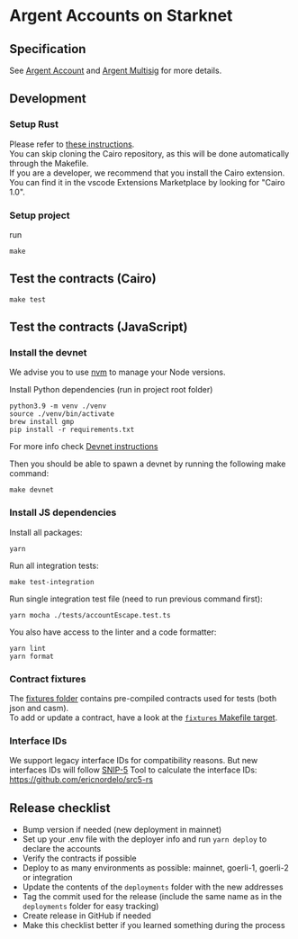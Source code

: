 # Argent Accounts on Starknet

## Specification

See [Argent Account](contracts/account/README.md) and [Argent Multisig](contracts/multisig/README.md) for more details.

## Development

### Setup Rust

Please refer to [these instructions](https://docs.cairo-lang.org/getting_started/prerequisits.html).  
You can skip cloning the Cairo repository, as this will be done automatically through the Makefile.  
If you are a developer, we recommend that you install the Cairo extension. You can find it in the vscode Extensions Marketplace by looking for "Cairo 1.0".

### Setup project

run

```shell
make
```

## Test the contracts (Cairo)

```shell
make test
```

## Test the contracts (JavaScript)

### Install the devnet

We advise you to use [nvm](https://github.com/nvm-sh/nvm) to manage your Node versions.

Install Python dependencies (run in project root folder)

```shell
python3.9 -m venv ./venv
source ./venv/bin/activate
brew install gmp
pip install -r requirements.txt
```

For more info check [Devnet instructions](https://0xspaceshard.github.io/starknet-devnet/docs/intro)

Then you should be able to spawn a devnet by running the following make command:

```shell
make devnet
```

### Install JS dependencies

Install all packages:

```shell
yarn
```

Run all integration tests:

```shell
make test-integration
```

Run single integration test file (need to run previous command first):

```shell
yarn mocha ./tests/accountEscape.test.ts
```

You also have access to the linter and a code formatter:

```shell
yarn lint
yarn format
```

### Contract fixtures

The [fixtures folder](./tests/fixtures/) contains pre-compiled contracts used for tests (both json and casm).  
To add or update a contract, have a look at the [`fixtures` Makefile target](./Makefile).

### Interface IDs

We support legacy interface IDs for compatibility reasons. But new interfaces IDs will follow [SNIP-5](https://github.com/ericnordelo/SNIPs/blob/feat/standard-interface-detection/SNIPS/snip-5.md#how-interfaces-are-identified)
Tool to calculate the interface IDs: https://github.com/ericnordelo/src5-rs

## Release checklist

- Bump version if needed (new deployment in mainnet)
- Set up your .env file with the deployer info and run `yarn deploy` to declare the accounts
- Verify the contracts if possible
- Deploy to as many environments as possible: mainnet, goerli-1, goerli-2 or integration
- Update the contents of the `deployments` folder with the new addresses
- Tag the commit used for the release (include the same name as in the `deployments` folder for easy tracking)
- Create release in GitHub if needed
- Make this checklist better if you learned something during the process
